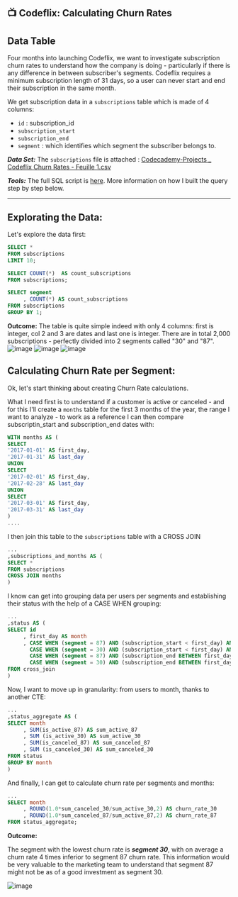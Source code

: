 ## 📺 Codeflix: Calculating Churn Rates

## Data Table
Four months into launching Codeflix, we want to investigate subscription churn rates to understand how the company is doing - particularly if there is any difference in between subscriber's segments. Codeflix requires a minimum subscription length of 31 days, so a user can never start and end their subscription in the same month. 

We get subscription data in a `subscriptions` table which is made of 4 columns:
- `id` : subscription_id
- `subscription_start`
- `subscription_end`
- `segment` : which identifies which segment the subscriber belongs to.

***Data Set:*** The `subscriptions` file is attached :
[Codecademy-Projects _ Codeflix Churn Rates - Feuille 1.csv](https://github.com/user-attachments/files/15890222/Codecademy-Projects._.Codeflix.Churn.Rates.-.Feuille.1.csv)

***Tools:*** The full SQL script is [here](). More information on how I built the query step by step below.
***

## Explorating the Data:
Let's explore the data first:

```sql
SELECT *
FROM subscriptions
LIMIT 10;
```
```sql
SELECT COUNT(*)  AS count_subscriptions
FROM subscriptions;
```
```sql
SELECT segment
     , COUNT(*) AS count_subscriptions
FROM subscriptions
GROUP BY 1;
```

**Outcome:**
The table is quite simple indeed with only 4 columns: first is integer, col 2 and 3 are dates and last one is integer. There are in total 2,000 subscriptions - perfectly divided into 2 segments called "30" and "87".
![image](https://github.com/elizabeth-gj/Codecademy-Projects/assets/64903268/a329c1e1-3fa3-4fbe-bf79-e88668929ec7)
![image](https://github.com/elizabeth-gj/Codecademy-Projects/assets/64903268/2cef6a6f-0016-4fd8-b971-1ffb41992da8)
![image](https://github.com/elizabeth-gj/Codecademy-Projects/assets/64903268/e3d01e63-d3c0-4bce-8467-f91a55c7bd93)


## Calculating  Churn Rate per Segment:

Ok, let's start thinking about creating Churn Rate calculations.

What I need first is to understand if a customer is active or canceled - and for this I'll create a `months` table for the first 3 months of the year, the range I want to analyze - to work as a reference I can then compare subscriptin_start and subscription_end dates with:

```sql
WITH months AS (
SELECT
'2017-01-01' AS first_day,
'2017-01-31' AS last_day
UNION
SELECT
'2017-02-01' AS first_day,
'2017-02-28' AS last_day
UNION
SELECT
'2017-03-01' AS first_day,
'2017-03-31' AS last_day
)
....
```

I then join this table to the `subscriptions` table with a CROSS JOIN 

```sql
...
,subscriptions_and_months AS (
SELECT *
FROM subscriptions 
CROSS JOIN months
)
```

I know can get into grouping data per users per segments and establishing their status with the help of a CASE WHEN grouping:
```sql
...
,status AS (
SELECT id
     , first_day AS month
     , CASE WHEN (segment = 87) AND (subscription_start < first_day) AND (subscription_end > first_day OR subscription_end IS NULL) THEN 1 ELSE 0 END AS is_active_87,
       CASE WHEN (segment = 30) AND (subscription_start < first_day) AND (subscription_end > first_day OR subscription_end IS NULL) THEN 1 ELSE 0 END AS is_active_30,
       CASE WHEN (segment = 87) AND (subscription_end BETWEEN first_day AND last_day) THEN 1 ELSE 0 END AS is_canceled_87,
       CASE WHEN (segment = 30) AND (subscription_end BETWEEN first_day AND last_day) THEN 1 ELSE 0 END AS is_canceled_30
FROM cross_join
)
```

Now, I want to move up in granularity: from users to month, thanks to another CTE:
```sql
...
,status_aggregate AS (
SELECT month
     , SUM(is_active_87) AS sum_active_87
     , SUM (is_active_30) AS sum_active_30
     , SUM(is_canceled_87) AS sum_canceled_87
     , SUM (is_canceled_30) AS sum_canceled_30
FROM status
GROUP BY month
)
```

And finally, I can get to calculate churn rate per segments and months:
```sql
...
SELECT month
     , ROUND(1.0*sum_canceled_30/sum_active_30,2) AS churn_rate_30
     , ROUND(1.0*sum_canceled_87/sum_active_87,2) AS churn_rate_87
FROM status_aggregate;
```

**Outcome:**

The segment with the lowest churn rate is ***segment 30***, with on average a churn rate 4 times inferior to segment 87 churn rate.
This information would be very valuable to the marketing team to understand that segment 87 might not be as of a good investment as segment 30.

![image](https://github.com/elizabeth-gj/Codecademy-Projects/assets/64903268/992628cc-4a37-4732-8844-f27a32de2b4c)

